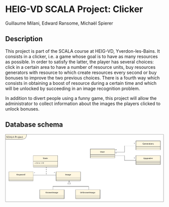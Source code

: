 # HEIG-VD SCALA Project: Clicker

Guillaume Milani, Edward Ransome, Michaël Spierer

## Description
This project is part of the SCALA course at HEIG-VD, Yverdon-les-Bains. It consists in a clicker, i.e. a game whose goal is to have as many resources as possible. In order to satisfy the latter, the player has several choices: click in a certain area to have a number of resource units, buy resources generators with resource to which create resources every second or buy bonuses to improve the two previous choices. There is a fourth way which consists in obtaining a boost of resource during a certain time and which will be unlocked by succeeding in an image recognition problem.

In addition to divert people using a funny game, this project will allow the administrator to collect information about the images the players clicked to unlock bonuses.

## Database schema

![UML](UML/uml.png)
